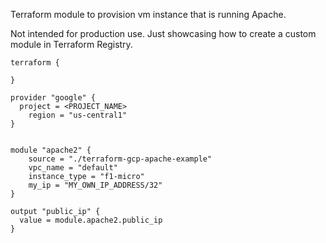 Terraform module to provision vm instance that is running Apache.

Not intended for production use. Just showcasing how to create a custom module in Terraform Registry.

```hcl
terraform {
	
}

provider "google" {
  project = <PROJECT_NAME>
	region = "us-central1"
}


module "apache2" {
	source = "./terraform-gcp-apache-example"
	vpc_name = "default"
	instance_type = "f1-micro"
	my_ip = "MY_OWN_IP_ADDRESS/32"
}

output "public_ip" {
  value = module.apache2.public_ip
}
```